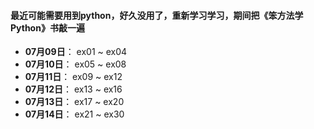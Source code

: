 #### 最近可能需要用到python，好久没用了，重新学习学习，期间把《笨方法学Python》书敲一遍

- **07月09日**： ex01 ~ ex04
- **07月10日**： ex05 ~ ex08
- **07月11日**： ex09 ~ ex12
- **07月12日**： ex13 ~ ex16
- **07月13日**： ex17 ~ ex20
- **07月14日**： ex21 ~ ex30